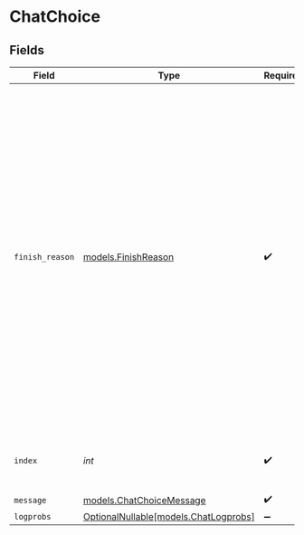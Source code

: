 # ChatChoice


## Fields

| Field                                                                                                                                                                                                                                                                                                                  | Type                                                                                                                                                                                                                                                                                                                   | Required                                                                                                                                                                                                                                                                                                               | Description                                                                                                                                                                                                                                                                                                            | Example                                                                                                                                                                                                                                                                                                                |
| ---------------------------------------------------------------------------------------------------------------------------------------------------------------------------------------------------------------------------------------------------------------------------------------------------------------------- | ---------------------------------------------------------------------------------------------------------------------------------------------------------------------------------------------------------------------------------------------------------------------------------------------------------------------- | ---------------------------------------------------------------------------------------------------------------------------------------------------------------------------------------------------------------------------------------------------------------------------------------------------------------------- | ---------------------------------------------------------------------------------------------------------------------------------------------------------------------------------------------------------------------------------------------------------------------------------------------------------------------- | ---------------------------------------------------------------------------------------------------------------------------------------------------------------------------------------------------------------------------------------------------------------------------------------------------------------------- |
| `finish_reason`                                                                                                                                                                                                                                                                                                        | [models.FinishReason](../models/finishreason.md)                                                                                                                                                                                                                                                                       | :heavy_check_mark:                                                                                                                                                                                                                                                                                                     | Termination condition of the generation. `stop` means the API returned the full chat completions generated by the model without running into any limits.<br/>`length` means the generation exceeded `max_tokens` or the conversation exceeded the max context length.<br/>`tool_calls` means the API has generated tool calls. |                                                                                                                                                                                                                                                                                                                        |
| `index`                                                                                                                                                                                                                                                                                                                | *int*                                                                                                                                                                                                                                                                                                                  | :heavy_check_mark:                                                                                                                                                                                                                                                                                                     | The index of the choice in the list of generated choices.                                                                                                                                                                                                                                                              | 0                                                                                                                                                                                                                                                                                                                      |
| `message`                                                                                                                                                                                                                                                                                                              | [models.ChatChoiceMessage](../models/chatchoicemessage.md)                                                                                                                                                                                                                                                             | :heavy_check_mark:                                                                                                                                                                                                                                                                                                     | N/A                                                                                                                                                                                                                                                                                                                    |                                                                                                                                                                                                                                                                                                                        |
| `logprobs`                                                                                                                                                                                                                                                                                                             | [OptionalNullable[models.ChatLogprobs]](../models/chatlogprobs.md)                                                                                                                                                                                                                                                     | :heavy_minus_sign:                                                                                                                                                                                                                                                                                                     | N/A                                                                                                                                                                                                                                                                                                                    |                                                                                                                                                                                                                                                                                                                        |